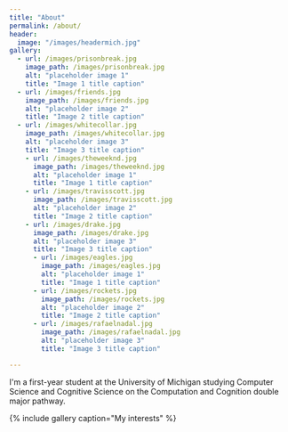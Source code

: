 ```yaml
---
title: "About"
permalink: /about/
header:
  image: "/images/headermich.jpg"
gallery:   
  - url: /images/prisonbreak.jpg
    image_path: /images/prisonbreak.jpg
    alt: "placeholder image 1"
    title: "Image 1 title caption"
  - url: /images/friends.jpg      
    image_path: /images/friends.jpg
    alt: "placeholder image 2"
    title: "Image 2 title caption"
  - url: /images/whitecollar.jpg
    image_path: /images/whitecollar.jpg
    alt: "placeholder image 3"
    title: "Image 3 title caption"
    - url: /images/theweeknd.jpg
      image_path: /images/theweeknd.jpg
      alt: "placeholder image 1"
      title: "Image 1 title caption"
    - url: /images/travisscott.jpg   
      image_path: /images/travisscott.jpg
      alt: "placeholder image 2"
      title: "Image 2 title caption"
    - url: /images/drake.jpg
      image_path: /images/drake.jpg
      alt: "placeholder image 3"
      title: "Image 3 title caption"
      - url: /images/eagles.jpg
        image_path: /images/eagles.jpg
        alt: "placeholder image 1"
        title: "Image 1 title caption"
      - url: /images/rockets.jpg    
        image_path: /images/rockets.jpg
        alt: "placeholder image 2"
        title: "Image 2 title caption"
      - url: /images/rafaelnadal.jpg
        image_path: /images/rafaelnadal.jpg
        alt: "placeholder image 3"
        title: "Image 3 title caption"

---
```


I'm a first-year student at the University of Michigan studying Computer Science and Cognitive Science on the Computation and Cognition double major pathway.

{% include gallery caption="My interests" %}
